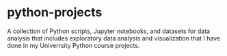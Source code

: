 # python-projects
A collection of Python scripts, Jupyter notebooks, and datasets for data analysis that includes exploratory data analysis and visualization that I have done in my Univerrsity Python course projects.

